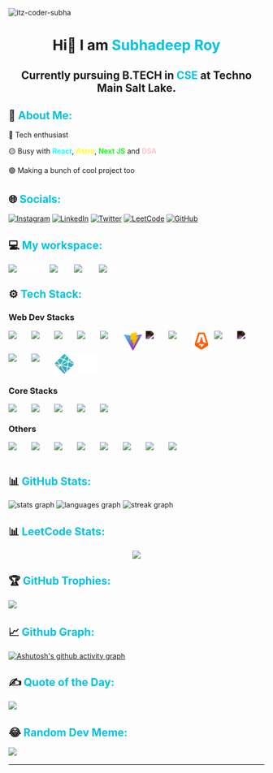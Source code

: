 <p align="left"> <img src="https://komarev.com/ghpvc/?username=subhadeep3902&label=Profile%20views&color=0e75b6&style=flat" alt="itz-coder-subha" /> </p>

<p><h1 align="center" style="text-decoration: none; cursor: none;">Hi👋  I am <span style="color: #00c2e0">Subhadeep Roy</span>
<br/>
<h2 align="center">Currently pursuing B.TECH in <span style="color: #00c2e0">CSE</span> at Techno Main Salt Lake.</h2></p>

<p><h2 style="text-decoration: none; cursor: none;"> 💫 <span style="color: #00c2e0">About Me:</span> </h2></p>

<p>🔴 Tech enthusiast</p>
<p>🟡 Busy with <span style="color: aqua; font-weight: 600">React</span>, <span style="color: yellow; font-weight: 600">Astro</span>, <span style="color: lime; font-weight: 600">Next JS</span> and <span style="color: pink; font-weight: 600">DSA</span></p>
<p>🟢 Making a bunch of cool project too</p>

<p><h2 style="text-decoration: none; cursor: none;"> 🌐 <span style="color: #00c2e0">Socials:</span></h2></p>

<p style="color: #fff;">
<a href="https://instagram.com/mvp_subha"><img src="https://img.shields.io/badge/Instagram-%23E4405F.svg?logo=Instagram&logoColor=white" alt="Instagram" /></a>
<a href="https://linkedin.com/in/subhadeep3902"><img src="https://img.shields.io/badge/LinkedIn-%230077B5.svg?logo=linkedin&logoColor=white" alt="LinkedIn" /></a>
<a href="https://twitter.com/@mvp_Subha"><img src="https://img.shields.io/badge/Twitter-%231DA1F2.svg?logo=Twitter&logoColor=white" alt="Twitter" /></a>
<a href="https://leetcode.com/Subhadeep3902/"><img src="https://img.shields.io/badge/Leetcode-%2DAFC0.svg?logo=Leetcode&logoColor=white" alt="LeetCode" /></a>
<a href="https://github.com/subhadeeproy3902"><img src="https://img.shields.io/badge/GeeksForGeeks-%23DA1F2.svg?logo=GeeksForGeeks&logoColor=white&background=green" alt="GitHub" /></a>
</p>

<p><h2 style="text-decoration: none; cursor: none;">  💻 <span style="color: #00c2e0">My workspace:</span></h2></p>

<p style="color: #fff;">
<img src="https://img.shields.io/badge/Windows_10-informational?style=flat&logo=Windows10&logoColor=white&color=0078d6" alt="Windows" />
<img src="https://img.shields.io/badge/Intel-i3_10th_Gen-informational?style=flat&logo=intel&logoColor=white&color=0071C5" alt="Intel" />
<img src="https://img.shields.io/badge/RAM-8_GB-informational?style=flat&logo=data:image/png;base64,iVBORw0KGgoAAAANSUhEUgAAAA4AAAAOCAYAAAAfSC3RAAAABmJLR0QA/wD/AP+gvaeTAAAAqUlEQVQokaWSsQ3CQAxF36GIMlQMAbkFaOgoGQCJIdiKIl3YIYxAg6gjSso0n8YJLhC5E1+yLJ39zpb84V9JCpK2lqOkpUX0tW/gQlJnuZZ0tKh9begPBq2BfeJyTQjhNkxrJd0lPTWtFmBmv5TABbgmTCwBCvdwSlwVPzFbxXTLqAZ4ADsPvhLADRCBDj7nWAEHYD4B98B5PIfBWQbwoLdc5SxX/bRcrt4PhcIRoFAWyAAAAABJRU5ErkJggg==&logoColor=white&color=GREEN" alt="Ram" />
<img src="https://img.shields.io/badge/VS-Code-informational?style=flat&logo=vs-code&logoColor=white&color=0071C5" alt="VS" /></p>

<p><h2 style="text-decoration: none; cursor: none;">⚙ <span style="color: #00c2e0">Tech Stack:</span></h2></p>

<p><h3>Web Dev Stacks</h3></p>
  <div style="display: flex; gap:5px; flex-wrap: wrap;">
    <img src="https://cdn.jsdelivr.net/gh/devicons/devicon/icons/html5/html5-original-wordmark.svg" width=40/>      
    <img src="https://cdn.jsdelivr.net/gh/devicons/devicon/icons/css3/css3-original-wordmark.svg" width=40/>
    <img src="https://cdn.jsdelivr.net/gh/devicons/devicon/icons/javascript/javascript-original.svg" width=40 />
    <img src="https://cdn.jsdelivr.net/gh/devicons/devicon/icons/tailwindcss/tailwindcss-plain.svg" width=40/>
    <img src="https://cdn.jsdelivr.net/gh/devicons/devicon/icons/react/react-original.svg" width=40/>
    <img src="./vite.svg" width=40>
    <img src="https://cdn.jsdelivr.net/gh/devicons/devicon/icons/threejs/threejs-original.svg" width=40 style="filter: invert(1)"/>
    <img src="https://cdn.jsdelivr.net/gh/devicons/devicon/icons/firebase/firebase-plain.svg" width=40/>
    <img src="./astro.svg" width=40>
    <img src="https://cdn.jsdelivr.net/gh/devicons/devicon/icons/mongodb/mongodb-original.svg" width=40/>
    <img src="https://cdn.jsdelivr.net/gh/devicons/devicon/icons/nextjs/nextjs-original.svg" width=40 style="filter: invert(1);"/>
    <img src="https://cdn.jsdelivr.net/gh/devicons/devicon/icons/npm/npm-original-wordmark.svg" width=40 />
    <img src="https://cdn.jsdelivr.net/gh/devicons/devicon/icons/yarn/yarn-original.svg" width=40 />
    <img src="./netlify.svg" width=40 />
    <img src="./vercel.svg" width="40" />
  </div>  
  <p><h3>Core Stacks</h3></p>
  <div style="display: flex; gap:5px; flex-wrap: wrap;">
    <img src="https://cdn.jsdelivr.net/gh/devicons/devicon/icons/python/python-original.svg" width=40/>
    <img src="https://cdn.jsdelivr.net/gh/devicons/devicon/icons/c/c-original.svg" width=40/>
    <img src="https://cdn.jsdelivr.net/gh/devicons/devicon/icons/cplusplus/cplusplus-original.svg" width=40/>
    <img src="https://cdn.jsdelivr.net/gh/devicons/devicon/icons/java/java-original.svg" width=40/>
    <img src="https://cdn.jsdelivr.net/gh/devicons/devicon/icons/mysql/mysql-original.svg" width=40/>
  </div>
  <p><h3>Others</h3></p>
  <div style="display: flex; gap:5px; flex-wrap: wrap;">
    <img src="https://cdn.jsdelivr.net/gh/devicons/devicon/icons/googlecloud/googlecloud-original.svg" width=40/>
    <img src="https://cdn.jsdelivr.net/gh/devicons/devicon/icons/canva/canva-original.svg" width=40/>
    <img src="https://cdn.jsdelivr.net/gh/devicons/devicon/icons/figma/figma-original.svg" width=40/>
    <img src="https://cdn.jsdelivr.net/gh/devicons/devicon/icons/ubuntu/ubuntu-plain.svg" width=40/>
    <img src="https://cdn.jsdelivr.net/gh/devicons/devicon/icons/linux/linux-original.svg" width=40/>
    <img src="https://cdn.jsdelivr.net/gh/devicons/devicon/icons/git/git-original.svg" width=40/>
    <img src="https://cdn.jsdelivr.net/gh/devicons/devicon/icons/pycharm/pycharm-original.svg" width=40/>
    <img src="https://cdn.jsdelivr.net/gh/devicons/devicon/icons/opencv/opencv-original.svg" width=40/>
  </div>
<br/>

<p><h2 style="text-decoration: none; cursor: none;"> 📊 <span style="color: #00c2e0">GitHub Stats:</span></h2></p>

<p>
  <img src="https://github-readme-stats.vercel.app/api?username=xeven777&hide_title=false&hide_rank=false&show_icons=true&include_all_commits=true&count_private=true&disable_animations=false&theme=react&locale=en&hide_border=false" height="150" alt="stats graph"  />

  <img src="https://github-readme-stats.vercel.app/api/top-langs?username=subhadeeproy3902&locale=en&hide_title=false&layout=compact&card_width=400&langs_count=10&theme=react&hide_border=false&hide_progress=true" height="150" alt="languages graph"  />

  <img src="https://streak-stats.demolab.com?user=subhadeeproy3902&locale=en&mode=daily&theme=github-dark-blue&hide_border=false&border_radius=5" height="150" alt="streak graph"  />
</p>

<p><h2 style="text-decoration: none; cursor: none;"> 📊 <span style="color: #00c2e0">LeetCode Stats:</span></h2></p>

<div style="display: flex; align-items: center; justify-content: center;"><img src="https://stats.justsong.cn/api/leetcode/?username=subhadeep3902&theme=react" /></div>

<p><h2 style="text-decoration: none; cursor: none;">🏆 <span style="color: #00c2e0">GitHub Trophies:</span></h2></p>

![](https://github-profile-trophy.vercel.app/?username=subhadeeproy3902&theme=juicyfresh&no-frame=false&no-bg=false&margin-w=4)

<p><h2 style="text-decoration: none; cursor: none;">📈  <span style="color: #00c2e0">Github Graph:</span></h2></p>

[![Ashutosh's github activity graph](https://github-readme-activity-graph.vercel.app/graph?username=subhadeeproy3902&bg_color=02011e&color=ffffff&line=37ff00&point=ffffff&area=true&hide_border=true)](https://github.com/ashutosh00710/github-readme-activity-graph)

<p><h2 style="text-decoration: none; cursor: none;">✍️ <span style="color: #00c2e0">Quote of the Day: </span></h2></p>

![](https://quotes-github-readme.vercel.app/api?type=horizontal&theme=radical)

<p><h2 style="text-decoration: none; cursor: none;"> 😂 <span style="color: #00c2e0">Random Dev Meme: </span></h2></>
<img src='https://randommeme-five.vercel.app/' style="height: 400px;"/>

---
